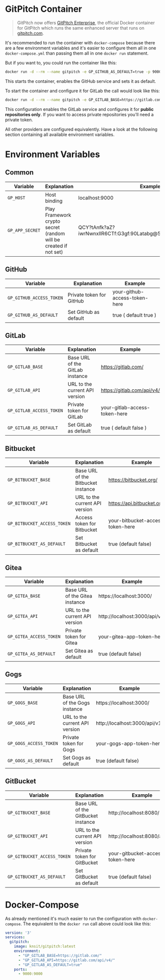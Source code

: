 # GitPitch Container

> GitPitch now offers [GitPitch Enterprise](https://gitpitch.com/pricing), the official Docker
container for GitPitch which runs the same enhanced server
that runs on [gitpitch.com](https://gitpitch.com).

It's recommended to run the container with `docker-compose` because there are a few environment variables and it's easier to configure them all in one `docker-compose.yml` than passing them all in one `docker run` statement.

But if you want to, you could run the container like this:

```bash
docker run -d --rm --name gitpitch -e GP_GITHUB_AS_DEFAULT=true -p 9000:9000 knsit/gitpitch
```

This starts the container, enables the GitHub service and sets it as default.

To start the container and configure it for GitLab the call would look like this:

```bash
docker run -d --rm --name gitpitch -e GP_GITLAB_BASE=https://gitlab.com/ -e GP_GITLAB_API=https://gitlab.com/api/v4/ -e GP_GITLAB_AS_DEFAULT=true -p 9000:9000 knsit/gitpitch
```

This configuration enables the GitLab service and configures it for **public repositories only**.
If you want to access private repositories you'll need a private token.

All other providers are configured equivalently.
Have a look at the following section containing all available environment variables.

# Environment Variables

## Common

| Variable        | Explanation                                                      | Example                                                          |
| --------------- | ---------------------------------------------------------------- | ---------------------------------------------------------------- |
| `GP_HOST`       | Host binding                                                     | localhost:9000                                                   |
| `GP_APP_SECRET` | Play Framework crypto secret (random will be created if not set) | QCY?tAnfk?aZ?iwrNwnxIlR6CTf:G3gf:90Latabg@5241AB`R5W:1uDFN];Ik@n |

## GitHub

| Variable                 | Explanation              | Example                       |
| ------------------------ | ------------------------ | ----------------------------- |
| `GP_GITHUB_ACCESS_TOKEN` | Private token for GitHub | your-github-access-token-here |
| `GP_GITHUB_AS_DEFAULT`   | Set GitHub as default    | true ( default true )         |

## GitLab
| Variable                 | Explanation                     | Example                       |
| ------------------------ | ------------------------------- | ----------------------------- |
| `GP_GITLAB_BASE`         | Base URL of the GitLab instance | https://gitlab.com/           |
| `GP_GITLAB_API`          | URL to the current API version  | https://gitlab.com/api/v4/    |
| `GP_GITLAB_ACCESS_TOKEN` | Private token for GitLab        | your-gitlab-access-token-here |
| `GP_GITLAB_AS_DEFAULT`   | Set GitLab as default           | true ( default false )        |

## Bitbucket

| Variable                    | Explanation                        | Example                          |
| --------------------------- | ---------------------------------- | -------------------------------- |
| `GP_BITBUCKET_BASE`         | Base URL of the Bitbucket instance | https://bitbucket.org/           |
| `GP_BITBUCKET_API`          | URL to the current API version     | https://api.bitbucket.org/2.0/   |
| `GP_BITBUCKET_ACCESS_TOKEN` | Access token for Bitbucket         | your-bitbucket-access-token-here |
| `GP_BITBUCKET_AS_DEFAULT`   | Set Bitbucket as default           | true (default false)             |

## Gitea

| Variable                | Explanation                    | Example                         |
| ----------------------- | ------------------------------ | ------------------------------- |
| `GP_GITEA_BASE`         | Base URL of the Gitea instance | https://localhost:3000/         |
| `GP_GITEA_API`          | URL to the current API version | http://localhost:3000/api/v1/   |
| `GP_GITEA_ACCESS_TOKEN` | Private token for Gitea        | your-gitea-app-token-here |
| `GP_GITEA_AS_DEFAULT`   | Set Gitea as default           | true (default false)            |

## Gogs

| Variable               | Explanation                    | Example                         |
| ---------------------- | ------------------------------ | ------------------------------- |
| `GP_GOGS_BASE`         | Base URL of the Gogs instance  | https://localhost:3000/         |
| `GP_GOGS_API`          | URL to the current API version | http://localhost:3000/api/v1/   |
| `GP_GOGS_ACCESS_TOKEN` | Private token for Gogs         | your-gogs-app-token-here |
| `GP_GOGS_AS_DEFAULT`   | Set Gogs as default            | true (default false)            |

## GitBucket

| Variable                    | Explanation                        | Example                                |
| --------------------------- | ---------------------------------- | -------------------------------------- |
| `GP_GITBUCKET_BASE`         | Base URL of the GitBucket instance | http://localhost:8080/                 |
| `GP_GITBUCKET_API`          | URL to the current API version     | http://localhost:8080/api/v3/          |
| `GP_GITBUCKET_ACCESS_TOKEN` | Private token for GitBucket        | your-gitbucket-access-token-here |
| `GP_GITBUCKET_AS_DEFAULT`   | Set GitBucket as default           | true (default false)                   |

# Docker-Compose

As already mentioned it's much easier to run the configuration with `docker-compose`.
The equivalent to the `docker run` call above could look like this:

```yaml
version: '3'
services:
  gitpitch:
    image: knsit/gitpitch:latest
    environment:
      - "GP_GITLAB_BASE=https://gitlab.com/"
      - "GP_GITLAB_API=https://gitlab.com/api/v4/"
      - "GP_GITLAB_AS_DEFAULT=true"
    ports:
      - 9000:9000
```
